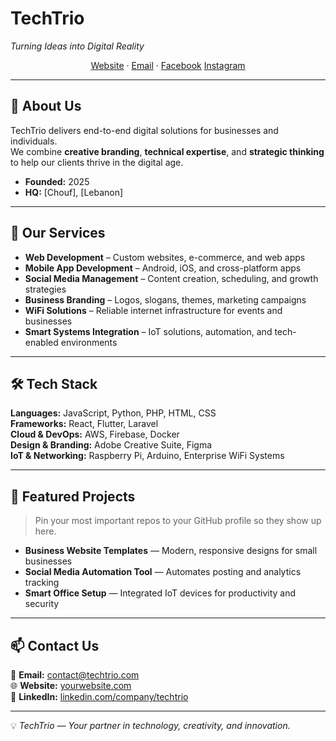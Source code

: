 <!--
Save this as README.md in a repo named exactly your GitHub username to make it your GitHub profile.
-->

<p align="center">
  <!-- Optional: Insert your logo -->
  <!-- <img src="LOGO_URL" alt="TechTrio Logo" width="120" /> -->
  <h1>TechTrio</h1>
  <em>Turning Ideas into Digital Reality</em>
</p>

<p align="center">
  <a href="#">Website</a> ·
  <a href="mailto:techtriolb@gmail.com">Email</a> ·
  <a href="https://www.facebook.com/share/1C2cu5JSkS/?mibextid=wwXIfr">Facebook</a>
  <a href="https://www.instagram.com/techtrio.lb?igsh=eXh0c3BteWFnZTZ5">Instagram</a>
</p>

---

## 👋 About Us
TechTrio delivers end-to-end digital solutions for businesses and individuals.  
We combine **creative branding**, **technical expertise**, and **strategic thinking** to help our clients thrive in the digital age.

- **Founded:** 2025  
- **HQ:** [Chouf], [Lebanon]  

---

## 🧩 Our Services
- **Web Development** – Custom websites, e-commerce, and web apps  
- **Mobile App Development** – Android, iOS, and cross-platform apps  
- **Social Media Management** – Content creation, scheduling, and growth strategies  
- **Business Branding** – Logos, slogans, themes, marketing campaigns  
- **WiFi Solutions** – Reliable internet infrastructure for events and businesses  
- **Smart Systems Integration** – IoT solutions, automation, and tech-enabled environments  

---

## 🛠️ Tech Stack
**Languages:** JavaScript, Python, PHP, HTML, CSS  
**Frameworks:** React, Flutter, Laravel  
**Cloud & DevOps:** AWS, Firebase, Docker  
**Design & Branding:** Adobe Creative Suite, Figma  
**IoT & Networking:** Raspberry Pi, Arduino, Enterprise WiFi Systems  

---

## 🚀 Featured Projects
> Pin your most important repos to your GitHub profile so they show up here.

- **Business Website Templates** — Modern, responsive designs for small businesses  
- **Social Media Automation Tool** — Automates posting and analytics tracking  
- **Smart Office Setup** — Integrated IoT devices for productivity and security  

---

## 📫 Contact Us
📧 **Email:** contact@techtrio.com  
🌐 **Website:** [yourwebsite.com](https://yourwebsite.com)  
🔗 **LinkedIn:** [linkedin.com/company/techtrio](https://linkedin.com/company/techtrio)  

---

💡 *TechTrio — Your partner in technology, creativity, and innovation.*
